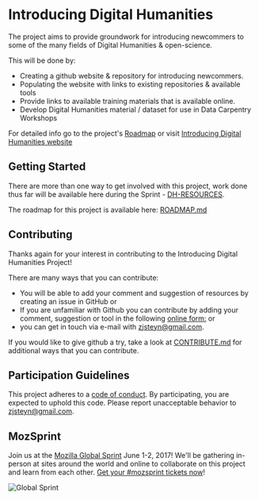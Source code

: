 #  Introducing Digital Humanities 

The project aims to provide groundwork for introducing newcommers to some of the many fields of Digital Humanities & open-science.

This will be done by:
* Creating a github website & repository for introducing newcommers.
* Populating the website with links to existing repositories & available tools 
* Provide links to available training materials that is available online.
* Develop Digital Humanities material / dataset for use in Data Carpentry Workshops

For detailed info go to the project's [Roadmap](ROADMAP.md) or visit [Introducing Digital Humanities website](https://dh-southernafrica.github.io/Capacity-Building/)

## Getting Started

There are more than one way to get involved with this project, work done thus far will be available here during the Sprint - [DH-RESOURCES](DH-RESOURCES.md). 

The roadmap for this project is available here: [ROADMAP.md](ROADMAP.md)

## Contributing

Thanks again for your interest in contributing to the Introducing Digital Humanities Project! 

There are many ways that you can contribute: 

- You will be able to add your comment and suggestion of resources by creating an issue in GitHub or
- If you are unfamiliar with Github you can contribute by adding your comment, suggestion or tool in the following [online form:](https://goo.gl/forms/Q6Tz2GletfsMSLGt1) or
- you can get in touch via e-mail with [zjsteyn@gmail.com](mailto:zjsteyn@gmail.com).

If you would like to give github a try, take a look at [CONTRIBUTE.md](CONTRIBUTE.md) for additional ways that you can contribute.

## Participation Guidelines

This project adheres to a [code of conduct](CODE_OF_CONDUCT.md). By participating, you are expected to uphold this code. Please report unacceptable behavior to [zjsteyn@gmail.com](mailto:zjsteyn@gmail.com).

## MozSprint

Join us at the [Mozilla Global Sprint](http://mozilla.github.io/global-sprint/) June 1-2, 2017! We'll be gathering in-person at sites around the world and online to collaborate on this project and learn from each other. [Get your #mozsprint tickets now](http://mozilla.github.io/global-sprint/)!

![Global Sprint](https://cloud.githubusercontent.com/assets/617994/24632585/b2b07dcc-1892-11e7-91cf-f9e473187cf7.png)
